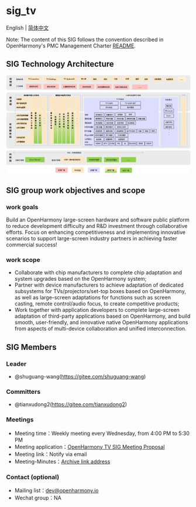 # sig_tv
English | [简体中文](./sig_tv_cn.md)

Note: The content of this SIG follows the convention described in OpenHarmony's PMC Management Charter [README](../../zh/pmc.md).

## SIG Technology Architecture
![figures/tv-framework.png](figures/tv-framework.png)

## SIG group work objectives and scope

### work goals
Build an OpenHarmony large-screen hardware and software public platform to reduce development difficulty and R&D investment through collaborative efforts. Focus on enhancing competitiveness and implementing innovative scenarios to support large-screen industry partners in achieving faster commercial success!

### work scope
 - Collaborate with chip manufacturers to complete chip adaptation and system upgrades based on the OpenHarmony system;
 - Partner with device manufacturers to achieve adaptation of dedicated subsystems for TVs/projectors/set-top boxes based on OpenHarmony, as well as large-screen adaptations for functions such as screen casting, remote control/audio focus, to create competitive products;
 - Work together with application developers to complete large-screen adaptation of third-party applications based on OpenHarmony, and build smooth, user-friendly, and innovative native OpenHarmony applications from aspects of multi-device collaboration and unified interconnection.

## SIG Members

### Leader
- @shuguang-wang(https://gitee.com/shuguang-wang)

### Committers
- @tianxudong2(https://gitee.com/tianxudong2)

### Meetings
 - Meeting time：Weekly meeting every Wednesday, from 4:00 PM to 5:30 PM
 - Meeting application：[OpenHarmony TV SIG Meeting Proposal](https://docs.qingque.cn/s/home/eZQD5fEgz0p9aMBiO68_Ymyt0?identityId=2JZgg0BEwbM)
 - Meeting link：Notify via email
 - Meeting-Minutes：[Archive link address](https://gitee.com/openharmony-sig/sig-content)

### Contact (optional)

- Mailing list：dev@openharmony.io
- Wechat group：NA
